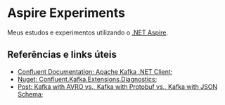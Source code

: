 # Aspire Experiments

Meus estudos e experimentos utilizando o [.NET Aspire](https://learn.microsoft.com/en-us/dotnet/aspire/get-started/aspire-overview).

## Referências e links úteis

- [Confluent Documentation: Apache Kafka .NET Client](https://docs.confluent.io/kafka-clients/dotnet/current/overview.html);
- [Nuget: Confluent.Kafka.Extensions.Diagnostics](https://github.com/vhatsura/confluent-kafka-extensions-diagnostics);
- [Post: Kafka with AVRO vs., Kafka with Protobuf vs., Kafka with JSON Schema](https://dev.to/saubury/kafka-with-avro-vs-kafka-with-protobuf-vs-kafka-with-json-schema-1nd8);

